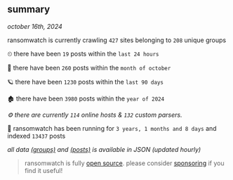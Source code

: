 
## summary
_october 16th, 2024_

ransomwatch is currently crawling `427` sites belonging to `208` unique groups

⏲ there have been `19` posts within the `last 24 hours`

🦈 there have been `260` posts within the `month of october`

🪐 there have been `1230` posts within the `last 90 days`

🏚 there have been `3980` posts within the `year of 2024`

_⚙️ there are currently `114` online hosts & `132` custom parsers._

🦕 ransomwatch has been running for `3 years, 1 months and 8 days` and indexed `13437` posts

_all data  [(groups)](http://ransomwhat.telemetry.ltd/groups) and [(posts)](http://ransomwhat.telemetry.ltd/posts) is available in JSON (updated hourly)_

> ransomwatch is fully [open source](https://github.com/joshhighet/ransomwatch#ransomwatch--). please consider [sponsoring](https://github.com/sponsors/joshhighet) if you find it useful!
